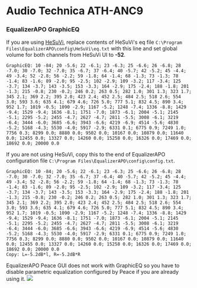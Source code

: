 # Audio Technica ATH-ANC9
### EqualizerAPO GraphicEQ
If you are using [HeSuVi](https://sourceforge.net/projects/hesuvi/), replace contents of HeSuVi's eq file `C:\Program Files\EqualizerAPO\config\HeSuVi\eq.txt` with this line and set global volume for both channels from HeSuVi UI to **-52**.
```
GraphicEQ: 10 -84; 20 -5.6; 22 -6.1; 23 -6.3; 25 -6.6; 26 -6.8; 28 -7.0; 30 -7.0; 32 -7.0; 35 -6.7; 37 -6.4; 40 -5.7; 42 -5.2; 45 -4.4; 49 -3.4; 52 -2.8; 56 -2.2; 59 -1.8; 64 -1.4; 68 -1.3; 73 -1.3; 78 -1.4; 83 -1.6; 89 -2.0; 95 -2.5; 102 -2.9; 109 -3.2; 117 -3.4; 125 -3.7; 134 -3.7; 143 -3.5; 153 -3.3; 164 -2.9; 175 -2.4; 188 -1.8; 201 -1.3; 215 -0.8; 230 -0.2; 246 0.2; 263 0.5; 282 1.0; 301 1.3; 323 1.7; 345 2.1; 369 2.2; 395 2.0; 423 2.4; 452 2.5; 484 2.5; 518 2.6; 554 3.0; 593 3.6; 635 4.1; 679 4.6; 726 5.0; 777 5.1; 832 4.5; 890 3.4; 952 1.7; 1019 -0.5; 1090 -2.9; 1167 -5.2; 1248 -7.4; 1336 -8.8; 1429 -9.4; 1529 -9.4; 1636 -8.1; 1751 -7.0; 1873 -6.1; 2004 -5.1; 2145 -5.1; 2295 -5.2; 2455 -4.7; 2627 -4.7; 2811 -5.5; 3008 -6.1; 3219 -6.4; 3444 -6.0; 3685 -6.6; 3943 -6.6; 4219 -6.9; 4514 -5.6; 4830 -5.2; 5168 -4.3; 5530 -4.0; 5917 -2.9; 6331 0.1; 6775 0.9; 7249 1.0; 7756 0.3; 8299 0.0; 8880 0.0; 9502 0.0; 10167 0.0; 10879 0.0; 11640 0.0; 12455 0.0; 13327 0.0; 14260 0.0; 15258 0.0; 16326 0.0; 17469 0.0; 18692 0.0; 20000 0.0
```
If you are not using HeSuVi, copy this to the end of EqualizerAPO configuration file `C:\Program Files\EqualizerAPO\config\config.txt`.
```
GraphicEQ: 10 -84; 20 -5.6; 22 -6.1; 23 -6.3; 25 -6.6; 26 -6.8; 28 -7.0; 30 -7.0; 32 -7.0; 35 -6.7; 37 -6.4; 40 -5.7; 42 -5.2; 45 -4.4; 49 -3.4; 52 -2.8; 56 -2.2; 59 -1.8; 64 -1.4; 68 -1.3; 73 -1.3; 78 -1.4; 83 -1.6; 89 -2.0; 95 -2.5; 102 -2.9; 109 -3.2; 117 -3.4; 125 -3.7; 134 -3.7; 143 -3.5; 153 -3.3; 164 -2.9; 175 -2.4; 188 -1.8; 201 -1.3; 215 -0.8; 230 -0.2; 246 0.2; 263 0.5; 282 1.0; 301 1.3; 323 1.7; 345 2.1; 369 2.2; 395 2.0; 423 2.4; 452 2.5; 484 2.5; 518 2.6; 554 3.0; 593 3.6; 635 4.1; 679 4.6; 726 5.0; 777 5.1; 832 4.5; 890 3.4; 952 1.7; 1019 -0.5; 1090 -2.9; 1167 -5.2; 1248 -7.4; 1336 -8.8; 1429 -9.4; 1529 -9.4; 1636 -8.1; 1751 -7.0; 1873 -6.1; 2004 -5.1; 2145 -5.1; 2295 -5.2; 2455 -4.7; 2627 -4.7; 2811 -5.5; 3008 -6.1; 3219 -6.4; 3444 -6.0; 3685 -6.6; 3943 -6.6; 4219 -6.9; 4514 -5.6; 4830 -5.2; 5168 -4.3; 5530 -4.0; 5917 -2.9; 6331 0.1; 6775 0.9; 7249 1.0; 7756 0.3; 8299 0.0; 8880 0.0; 9502 0.0; 10167 0.0; 10879 0.0; 11640 0.0; 12455 0.0; 13327 0.0; 14260 0.0; 15258 0.0; 16326 0.0; 17469 0.0; 18692 0.0; 20000 0.0
Copy: L=-5.2dB*l, R=-5.2dB*R
```
EqualizerAPO Peace GUI does not work with GraphicEQ so you have to disable parametric equalization configured by Peace if you are already using it.
![](https://raw.githubusercontent.com/jaakkopasanen/AutoEq/master/results/SBAF-Serious/innerfidelity/onear/Audio%20Technica%20ATH-ANC9/Audio%20Technica%20ATH-ANC9.png)
